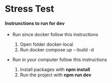 # Stress Test

#### Instrunctions to run for dev

- Run since docker follow this instructions
  1. Open folder docker-local
  2. Run docker compose up --build -d

- Run in your computer follow this instructions
  1. Install packages with **npm install**
  2. Run the project with **npm run dev**